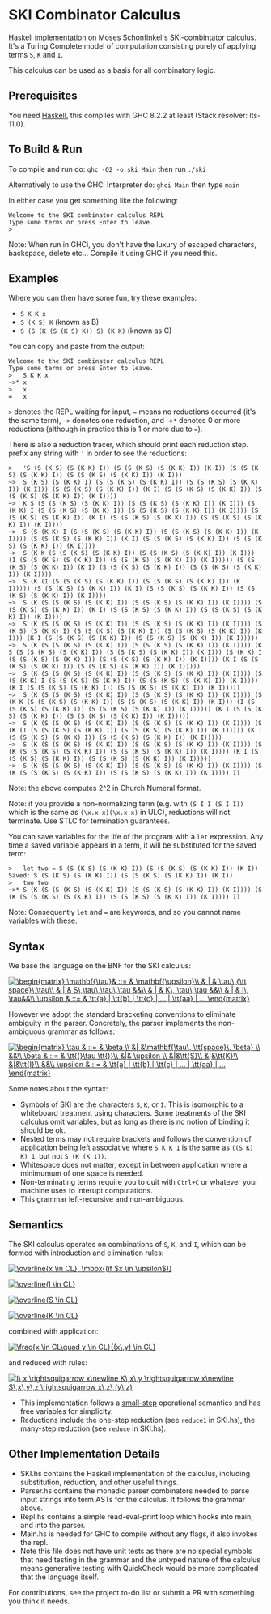# SKI Combinator Calculus
Haskell implementation on  Moses Schonfinkel's SKI-combintator calculus. It's a Turing Complete model of computation consisting purely of applying terms `S`, `K` and `I`.

This calculus can be used as a basis for all combinatory logic.

## Prerequisites
You need [Haskell](https://www.haskell.org/), this compiles with GHC 8.2.2 at least (Stack resolver: lts-11.0).

## To Build & Run

To compile and run do:
`ghc -O2 -o ski Main`
then run `./ski`

Alternatively to use the GHCi Interpreter do:
`ghci Main`
then type `main`

In either case you get something like the following:
```
Welcome to the SKI combinator calculus REPL
Type some terms or press Enter to leave.
>
```

Note: When run in GHCi, you don't have the luxury of escaped characters, backspace, delete etc...
Compile it using GHC if you need this.

## Examples 
Where you can then have some fun, try these examples:
- `S K K x`
- `S (K S) K` (known as B)
- `S (S (K (S (K S) K)) S) (K K)` (known as C)

You can copy and paste from the output:
```
Welcome to the SKI combinator calculus REPL
Type some terms or press Enter to leave.
>   S K K x
~>* x
>   x
=   x
```
`>` denotes the REPL waiting for input, `=` means no reductions occurred (it's the same term), `~>` denotes one reduction, and `~>*` denotes 0 or more reductions (although in practice this is 1 or more due to `=`).

There is also a reduction tracer, which should print each reduction step. prefix any string with `'` in order to see the reductions:
```
>   'S (S (K S) (S (K K) I)) (S (S (K S) (S (K K) I)) (K I)) (S (S (K S) (S (K K) I)) (S (S (K S) (S (K K) I)) (K I)))
~>  S (K S) (S (K K) I) (S (S (K S) (S (K K) I)) (S (S (K S) (S (K K) I)) (K I))) (S (S (K S) (S (K K) I)) (K I) (S (S (K S) (S (K K) I)) (S (S (K S) (S (K K) I)) (K I))))
~>  K S (S (S (K S) (S (K K) I)) (S (S (K S) (S (K K) I)) (K I))) (S (K K) I (S (S (K S) (S (K K) I)) (S (S (K S) (S (K K) I)) (K I)))) (S (S (K S) (S (K K) I)) (K I) (S (S (K S) (S (K K) I)) (S (S (K S) (S (K K) I)) (K I))))
~>  S (S (K K) I (S (S (K S) (S (K K) I)) (S (S (K S) (S (K K) I)) (K I)))) (S (S (K S) (S (K K) I)) (K I) (S (S (K S) (S (K K) I)) (S (S (K S) (S (K K) I)) (K I))))
~>  S (K K (S (S (K S) (S (K K) I)) (S (S (K S) (S (K K) I)) (K I))) (I (S (S (K S) (S (K K) I)) (S (S (K S) (S (K K) I)) (K I))))) (S (S (K S) (S (K K) I)) (K I) (S (S (K S) (S (K K) I)) (S (S (K S) (S (K K) I)) (K I))))
~>  S (K (I (S (S (K S) (S (K K) I)) (S (S (K S) (S (K K) I)) (K I))))) (S (S (K S) (S (K K) I)) (K I) (S (S (K S) (S (K K) I)) (S (S (K S) (S (K K) I)) (K I))))
~>  S (K (S (S (K S) (S (K K) I)) (S (S (K S) (S (K K) I)) (K I)))) (S (S (K S) (S (K K) I)) (K I) (S (S (K S) (S (K K) I)) (S (S (K S) (S (K K) I)) (K I))))
~>  S (K (S (S (K S) (S (K K) I)) (S (S (K S) (S (K K) I)) (K I)))) (S (K S) (S (K K) I) (S (S (K S) (S (K K) I)) (S (S (K S) (S (K K) I)) (K I))) (K I (S (S (K S) (S (K K) I)) (S (S (K S) (S (K K) I)) (K I)))))
~>  S (K (S (S (K S) (S (K K) I)) (S (S (K S) (S (K K) I)) (K I)))) (K S (S (S (K S) (S (K K) I)) (S (S (K S) (S (K K) I)) (K I))) (S (K K) I (S (S (K S) (S (K K) I)) (S (S (K S) (S (K K) I)) (K I)))) (K I (S (S (K S) (S (K K) I)) (S (S (K S) (S (K K) I)) (K I)))))
~>  S (K (S (S (K S) (S (K K) I)) (S (S (K S) (S (K K) I)) (K I)))) (S (S (K K) I (S (S (K S) (S (K K) I)) (S (S (K S) (S (K K) I)) (K I)))) (K I (S (S (K S) (S (K K) I)) (S (S (K S) (S (K K) I)) (K I)))))
~>  S (K (S (S (K S) (S (K K) I)) (S (S (K S) (S (K K) I)) (K I)))) (S (K K (S (S (K S) (S (K K) I)) (S (S (K S) (S (K K) I)) (K I))) (I (S (S (K S) (S (K K) I)) (S (S (K S) (S (K K) I)) (K I))))) (K I (S (S (K S) (S (K K) I)) (S (S (K S) (S (K K) I)) (K I)))))
~>  S (K (S (S (K S) (S (K K) I)) (S (S (K S) (S (K K) I)) (K I)))) (S (K (I (S (S (K S) (S (K K) I)) (S (S (K S) (S (K K) I)) (K I))))) (K I (S (S (K S) (S (K K) I)) (S (S (K S) (S (K K) I)) (K I)))))
~>  S (K (S (S (K S) (S (K K) I)) (S (S (K S) (S (K K) I)) (K I)))) (S (K (S (S (K S) (S (K K) I)) (S (S (K S) (S (K K) I)) (K I)))) (K I (S (S (K S) (S (K K) I)) (S (S (K S) (S (K K) I)) (K I)))))
~>  S (K (S (S (K S) (S (K K) I)) (S (S (K S) (S (K K) I)) (K I)))) (S (K (S (S (K S) (S (K K) I)) (S (S (K S) (S (K K) I)) (K I)))) I)
```
Note: the above computes 2^2 in Church Numeral format.

Note: if you provide a non-normalizing term (e.g. with `(S I I (S I I))` which is the same as `(\x.x x)(\x.x x)` in ULC), reductions will not terminate. Use STLC for termination guarantees.

You can save variables for the life of the program with a `let` expression. Any time a saved variable appears in a term, it will be substituted for the saved term:
```
>   let two = S (S (K S) (S (K K) I)) (S (S (K S) (S (K K) I)) (K I))
Saved: S (S (K S) (S (K K) I)) (S (S (K S) (S (K K) I)) (K I))
>   two two
~>* S (K (S (S (K S) (S (K K) I)) (S (S (K S) (S (K K) I)) (K I)))) (S (K (S (S (K S) (S (K K) I)) (S (S (K S) (S (K K) I)) (K I)))) I)
```
Note: Consequently `let` and `=` are keywords, and so you cannot name variables with these. 

## Syntax 

We base the language on the BNF for the SKI calculus:

<a href="https://www.codecogs.com/eqnedit.php?latex=\begin{matrix}&space;\mathbf{\tau}&&space;::=&space;&&space;\mathbf{\upsilon}\\&space;&&space;|&space;&&space;\tau\,{\tt&space;space}\,\tau\\&space;&&space;|&space;&&space;S\,\tau\,\tau\,\tau&space;&&\\&space;&&space;|&space;&&space;K\,&space;\tau\,\tau&space;&&\\&space;&&space;|&space;&&space;I\,&space;\tau&&\\&space;\upsilon&space;&&space;::=&space;&&space;\tt{a}&space;|&space;\tt{b}&space;|&space;\tt{c}&space;|&space;...&space;|&space;\tt{aa}&space;|&space;...&space;\end{matrix}" target="_blank"><img src="https://latex.codecogs.com/gif.latex?\begin{matrix}&space;\mathbf{\tau}&&space;::=&space;&&space;\mathbf{\upsilon}\\&space;&&space;|&space;&&space;\tau\,{\tt&space;space}\,\tau\\&space;&&space;|&space;&&space;S\,\tau\,\tau\,\tau&space;&&\\&space;&&space;|&space;&&space;K\,&space;\tau\,\tau&space;&&\\&space;&&space;|&space;&&space;I\,&space;\tau&&\\&space;\upsilon&space;&&space;::=&space;&&space;\tt{a}&space;|&space;\tt{b}&space;|&space;\tt{c}&space;|&space;...&space;|&space;\tt{aa}&space;|&space;...&space;\end{matrix}" title="\begin{matrix} \mathbf{\tau}& ::= & \mathbf{\upsilon}\\ & | & \tau\,{\tt space}\,\tau\\ & | & S\,\tau\,\tau\,\tau &&\\ & | & K\, \tau\,\tau &&\\ & | & I\, \tau&&\\ \upsilon & ::= & \tt{a} | \tt{b} | \tt{c} | ... | \tt{aa} | ... \end{matrix}" /></a>

However we adopt the standard bracketing conventions to eliminate ambiguity in the parser. Concretely, the parser implements the non-ambiguous grammar as follows:

<a href="https://www.codecogs.com/eqnedit.php?latex=\begin{matrix}&space;\tau&space;&&space;::=&space;&&space;\beta&space;\\&space;&|&space;&\mathbf{\tau\,&space;\tt{space}\,&space;\beta}&space;\\&space;&&\\&space;\beta&space;&&space;::=&space;&&space;\tt{(}\tau&space;\tt{)}\\&space;&|&&space;\upsilon&space;\\&space;&|&\tt{S}\\&space;&|&\tt{K}\\&space;&|&\tt{I}\\&space;&&\\&space;\upsilon&space;&&space;::=&space;&&space;\tt{a}&space;|&space;\tt{b}&space;|&space;\tt{c}&space;|&space;...&space;|&space;\tt{aa}&space;|&space;...&space;\end{matrix}" target="_blank"><img src="https://latex.codecogs.com/gif.latex?\begin{matrix}&space;\tau&space;&&space;::=&space;&&space;\beta&space;\\&space;&|&space;&\mathbf{\tau\,&space;\tt{space}\,&space;\beta}&space;\\&space;&&\\&space;\beta&space;&&space;::=&space;&&space;\tt{(}\tau&space;\tt{)}\\&space;&|&&space;\upsilon&space;\\&space;&|&\tt{S}\\&space;&|&\tt{K}\\&space;&|&\tt{I}\\&space;&&\\&space;\upsilon&space;&&space;::=&space;&&space;\tt{a}&space;|&space;\tt{b}&space;|&space;\tt{c}&space;|&space;...&space;|&space;\tt{aa}&space;|&space;...&space;\end{matrix}" title="\begin{matrix} \tau & ::= & \beta \\ &| &\mathbf{\tau\, \tt{space}\, \beta} \\ &&\\ \beta & ::= & \tt{(}\tau \tt{)}\\ &|& \upsilon \\ &|&\tt{S}\\ &|&\tt{K}\\ &|&\tt{I}\\ &&\\ \upsilon & ::= & \tt{a} | \tt{b} | \tt{c} | ... | \tt{aa} | ... \end{matrix}" /></a>

Some notes about the syntax:

- Symbols of SKI are the characters `S`, `K`, or `I`. This is isomorphic to a whiteboard treatment using characters. Some treatments of the SKI calculus omit variables, but as long as there is no notion of binding it should be ok.
- Nested terms may not require brackets and follows the convention of application being left associative where `S K K 1` is the same as `((S K) K) 1`, but not `S (K (K 1))`.
- Whitespace does not matter, except in between application where a minimumum of one space is needed. 
- Non-terminating terms require you to quit with `Ctrl+C` or whatever your machine uses to interupt computations.
- This grammar left-recursive and non-ambiguous.

## Semantics

The SKI calculus operates on combinations of `S`, `K`, and `I`, which can be formed with introduction and elimination rules:

<a href="https://www.codecogs.com/eqnedit.php?latex=\overline{x&space;\in&space;CL},&space;\mbox{(if&space;$x&space;\in&space;\upsilon$)}" target="_blank"><img src="https://latex.codecogs.com/gif.latex?\overline{x&space;\in&space;CL},&space;\mbox{(if&space;$x&space;\in&space;\upsilon$)}" title="\overline{x \in CL}, \mbox{(if $x \in \upsilon$)}" /></a>

<a href="https://www.codecogs.com/eqnedit.php?latex=\overline{I&space;\in&space;CL}" target="_blank"><img src="https://latex.codecogs.com/gif.latex?\overline{I&space;\in&space;CL}" title="\overline{I \in CL}" /></a>

<a href="https://www.codecogs.com/eqnedit.php?latex=\overline{S&space;\in&space;CL}" target="_blank"><img src="https://latex.codecogs.com/gif.latex?\overline{S&space;\in&space;CL}" title="\overline{S \in CL}" /></a>

<a href="https://www.codecogs.com/eqnedit.php?latex=\overline{K&space;\in&space;CL}" target="_blank"><img src="https://latex.codecogs.com/gif.latex?\overline{K&space;\in&space;CL}" title="\overline{K \in CL}" /></a>

combined with application:

<a href="https://www.codecogs.com/eqnedit.php?latex=\frac{x&space;\in&space;CL\quad&space;y&space;\in&space;CL}{(x\,y)&space;\in&space;CL}" target="_blank"><img src="https://latex.codecogs.com/gif.latex?\frac{x&space;\in&space;CL\quad&space;y&space;\in&space;CL}{(x\,y)&space;\in&space;CL}" title="\frac{x \in CL\quad y \in CL}{(x\,y) \in CL}" /></a>

and reduced with rules:

<a href="https://www.codecogs.com/eqnedit.php?latex=I\,x&space;\rightsquigarrow&space;x\newline&space;K\,x\,y&space;\rightsquigarrow&space;x\newline&space;S\,x\,y\,z&space;\rightsquigarrow&space;x\,z\,(y\,z)" target="_blank"><img src="https://latex.codecogs.com/gif.latex?I\,x&space;\rightsquigarrow&space;x\newline&space;K\,x\,y&space;\rightsquigarrow&space;x\newline&space;S\,x\,y\,z&space;\rightsquigarrow&space;x\,z\,(y\,z)" title="I\,x \rightsquigarrow x\newline K\,x\,y \rightsquigarrow x\newline S\,x\,y\,z \rightsquigarrow x\,z\,(y\,z)" /></a>

- This implementation follows a [small-step](https://cs.stackexchange.com/questions/43294/difference-between-small-and-big-step-operational-semantics) operational semantics and has free variables for simplicity. 
- Reductions include the one-step reduction (see `reduce1` in SKI.hs), the many-step reduction (see `reduce` in SKI.hs). 

## Other Implementation Details
- SKI.hs contains the Haskell implementation of the calculus, including substitution, reduction, and other useful things.
- Parser.hs contains the monadic parser combinators needed to parse input strings into term ASTs for the calculus. It follows the grammar above.
- Repl.hs contains a simple read-eval-print loop which hooks into main, and into the parser.
- Main.hs is needed for GHC to compile without any flags, it also invokes the repl.
- Note this file does not have unit tests as there are no special symbols that need testing in the grammar and the untyped nature of the calculus means generative testing with QuickCheck would be more complicated that the language itself.

For contributions, see the project to-do list or submit a PR with something you think it needs.


